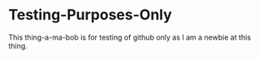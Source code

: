 Testing-Purposes-Only
=====================

This thing-a-ma-bob is for testing of github only as I am a newbie at this thing.
